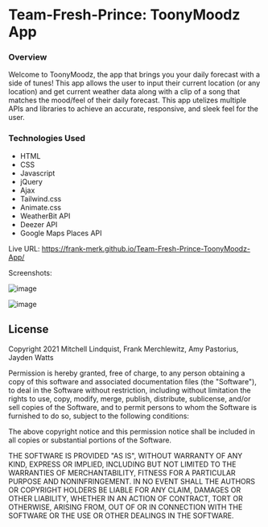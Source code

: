 # Team-Fresh-Prince: ToonyMoodz App

### Overview

Welcome to ToonyMoodz, the app that brings you your daily forecast with a side of tunes! This app allows the user to input their current location (or any location) and get current weather data along with a clip of a song that matches the mood/feel of their daily forecast. This app utelizes multiple APIs and libraries to achieve an accurate, responsive, and sleek feel for the user.  

### Technologies Used

* HTML
* CSS
* Javascript
* jQuery
* Ajax
* Tailwind.css
* Animate.css
* WeatherBit API
* Deezer API
* Google Maps Places API

Live URL: https://frank-merk.github.io/Team-Fresh-Prince-ToonyMoodz-App/

Screenshots:

![image](https://user-images.githubusercontent.com/74335621/106964139-47162e00-6707-11eb-87a1-831f04dc86c0.png)

![image](https://user-images.githubusercontent.com/74335621/106691174-aace1900-6598-11eb-99b4-f45d4f942d7c.png)

## License

Copyright 2021 Mitchell Lindquist, Frank Merchlewitz, Amy Pastorius, Jayden Watts

Permission is hereby granted, free of charge, to any person obtaining a copy of this software and associated documentation files (the "Software"), to deal in the Software without restriction, including without limitation the rights to use, copy, modify, merge, publish, distribute, sublicense, and/or sell copies of the Software, and to permit persons to whom the Software is furnished to do so, subject to the following conditions:

The above copyright notice and this permission notice shall be included in all copies or substantial portions of the Software.

THE SOFTWARE IS PROVIDED "AS IS", WITHOUT WARRANTY OF ANY KIND, EXPRESS OR IMPLIED, INCLUDING BUT NOT LIMITED TO THE WARRANTIES OF MERCHANTABILITY, FITNESS FOR A PARTICULAR PURPOSE AND NONINFRINGEMENT. IN NO EVENT SHALL THE AUTHORS OR COPYRIGHT HOLDERS BE LIABLE FOR ANY CLAIM, DAMAGES OR OTHER LIABILITY, WHETHER IN AN ACTION OF CONTRACT, TORT OR OTHERWISE, ARISING FROM, OUT OF OR IN CONNECTION WITH THE SOFTWARE OR THE USE OR OTHER DEALINGS IN THE SOFTWARE.

